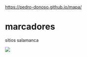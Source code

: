 https://pedro-donoso.github.io/mapa/

# marcadores

sitios salamanca

![](https://user-images.githubusercontent.com/68760595/128253037-9465381b-9f46-4079-9c4b-3730502fb9fc.PNG)
